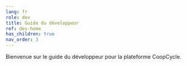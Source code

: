 ```yaml
---
lang: fr
role: dev
title: Guide du développeur
ref: dev-home
has_children: true
nav_order: 3
---
```


Bienvenue sur le guide du développeur pour la plateforme CoopCycle.

